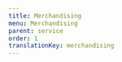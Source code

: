 ```yaml
---
title: Merchandising
menu: Merchandising
parent: service
order: 1
translationKey: merchandising
---
```

